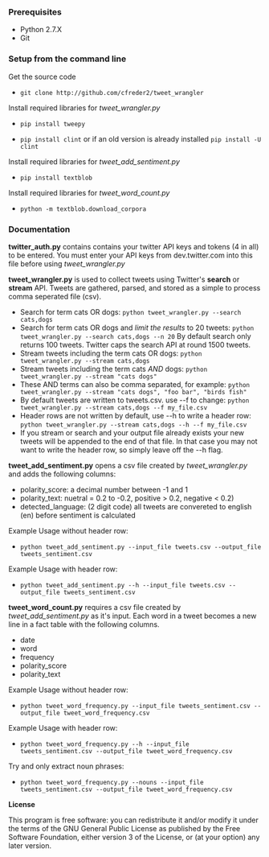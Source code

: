 ### Prerequisites
* Python 2.7.X
* Git

### Setup from the command line
Get the source code

* `git clone http://github.com/cfreder2/tweet_wrangler`

Install required libraries for *tweet_wrangler.py*

* `pip install tweepy`

* `pip install clint` or if an old version is already installed `pip install -U clint`

Install required libraries for *tweet_add_sentiment.py*

* `pip install textblob`

Install required libraries for *tweet_word_count.py*

* `python -m textblob.download_corpora`

### Documentation
**twitter_auth.py** contains contains your twitter API keys and tokens (4 in all) to be entered.
You must enter your API keys from dev.twitter.com into this file before using *tweet_wrangler.py*

**tweet_wrangler.py** is used to collect tweets using Twitter's **search** or **stream** API.
Tweets are gathered, parsed, and stored as a simple to process comma seperated file (csv).

* Search for term cats OR dogs: `python tweet_wrangler.py --search cats,dogs`
* Search for term cats OR dogs and *limit the results* to 20 tweets: `python tweet_wrangler.py --search cats,dogs --n 20` By default search only returns 100 tweets.  Twitter caps the search API at round 1500 tweets.
* Stream tweets including the term cats OR dogs: `python tweet_wrangler.py --stream cats,dogs`
* Stream tweets including the term cats *AND* dogs: `python tweet_wrangler.py --stream "cats dogs"`
* These AND terms can also be comma separated, for example: `python tweet_wrangler.py --stream "cats dogs", "foo bar", "birds fish"`
* By default tweets are written to tweets.csv.  use --f to change: `python tweet_wrangler.py --stream cats,dogs --f my_file.csv`
* Header rows are not written by default, use --h to write a header row: `python tweet_wrangler.py --stream cats,dogs --h --f my_file.csv`
* If you stream or search and your output file already exists your new tweets will be appended to the end of that file.  In that case you may not want to write the header row, so simply leave off the --h flag.


**tweet_add_sentiment.py** opens a csv file created by *tweet_wrangler.py* and adds the following columns:
- polarity_score: a decimal number between -1 and 1
- polarity_text:  nuetral = 0.2 to -0.2, positive > 0.2, negative < 0.2)
- detected_language: (2 digit code) all tweets are convereted to english (en) before sentiment is calculated

Example Usage without header row:

* `python tweet_add_sentiment.py --input_file tweets.csv --output_file tweets_sentiment.csv`
    
Example Usage with header row:

* `python tweet_add_sentiment.py --h --input_file tweets.csv --output_file tweets_sentiment.csv`

**tweet_word_count.py** requires a csv file created by *tweet_add_sentiment.py* as it's input.  Each word in a tweet becomes a new line in a fact table with the following columns.
- date
- word
- frequency
- polarity_score
- polarity_text

Example Usage without header row:

* `python tweet_word_frequency.py --input_file tweets_sentiment.csv --output_file tweet_word_frequency.csv`

Example Usage with header row:

* `python tweet_word_frequency.py --h --input_file tweets_sentiment.csv --output_file tweet_word_frequency.csv`

Try and only extract noun phrases:

* `python tweet_word_frequency.py --nouns --input_file tweets_sentiment.csv --output_file tweet_word_frequency.csv`

**License**

This program is free software: you can redistribute it and/or modify it under the terms of the GNU General Public License as published by the Free Software Foundation, either version 3 of the License, or (at your option) any later version.
